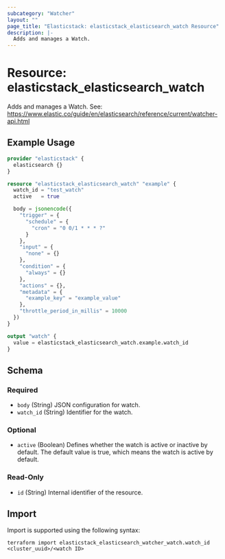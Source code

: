 ```yaml
---
subcategory: "Watcher"
layout: ""
page_title: "Elasticstack: elasticstack_elasticsearch_watch Resource"
description: |-
  Adds and manages a Watch.
---
```


# Resource: elasticstack_elasticsearch_watch

Adds and manages a Watch. See: https://www.elastic.co/guide/en/elasticsearch/reference/current/watcher-api.html

## Example Usage

```terraform
provider "elasticstack" {
  elasticsearch {}
}

resource "elasticstack_elasticsearch_watch" "example" {
  watch_id = "test_watch"
  active   = true

  body = jsonencode({
    "trigger" = {
      "schedule" = {
        "cron" = "0 0/1 * * * ?"
      }
    },
    "input" = {
      "none" = {}
    },
    "condition" = {
      "always" = {}
    },
    "actions" = {},
    "metadata" = {
      "example_key" = "example_value"
    },
    "throttle_period_in_millis" = 10000
  })
}

output "watch" {
  value = elasticstack_elasticsearch_watch.example.watch_id
}
```

<!-- schema generated by tfplugindocs -->
## Schema

### Required

- `body` (String) JSON configuration for watch.
- `watch_id` (String) Identifier for the watch.

### Optional

- `active` (Boolean) Defines whether the watch is active or inactive by default. The default value is true, which means the watch is active by default.

### Read-Only

- `id` (String) Internal identifier of the resource.

## Import

Import is supported using the following syntax:

```shell
terraform import elasticstack_elasticsearch_watcher_watch.watch_id <cluster_uuid>/<watch ID>
```
